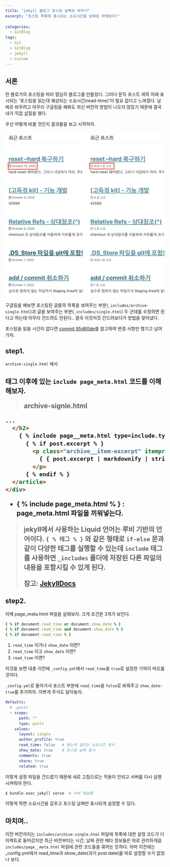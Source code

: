 ```yaml
---
title: "jekyll 블로그 포스팅 날짜로 바꾸기"
excerpt: "포스팅 목록에 표시되는 소요시간을 날짜로 바꿔보자!"

categories:
  - GitBlog
tags:
  - Git
  - GitBlog
  - jekyll
  - Custom
---  
```

## 서론
한 블로거의 포스팅을 따라 열심히 블로그를 만들었다. 그러다 문득 포스트 제목 아래 표시되는 '포스팅을 읽는데 예상되는 소요시간(read-time)'이 필요 없다고 느껴졌다. 날짜로 바꾸려고 아무리 구글링을 해봐도 최신 버전의 방법이 나오지 않았기 때문에 결국 내가 직접 삽질을 했다.

우선 어떻게 바꿀 것인지 결과물을 보고 시작하자.

![](https://raw.githubusercontent.com/heoseongh/heoseongh.github.io/main/assets/images/jekyll/2020-10-14-setting-postDate.png)


구글링을 해보면 포스팅된 글들의 목록을 보여주는 부분(`_includes/archive-single.html`)과 글을 보여주는 부분(`_includes/single.html`) 두 군데를 수정하면 된다고 하는데 아무리 건드려도 안된다.. 결국 이것저것 건드려보다가 방법을 찾아냈다. 

포스팅을 읽을 시간이 없다면 [commit 95d60de](https://github.com/heoseongh/heoseongh.github.io/commit/95d60de577b8f90c7fab02ece706debaa403511e#diff-ecec67b0e1d7e17a83587c6d27b6baaaa133f42482b07bd3685c77f34b62d883)를 참고하여 변경 사항만 챙기고 넘어가자.

## step1.

`archive-single.html` 에서 <h2>태그 이후에 있는 `include page_meta.html` 코드를 이해해보자.

> archive-signle.html

```html
...
  </h2>
    { % include page__meta.html type=include.type % }
      { % if post.excerpt % }
        <p class="archive__item-excerpt" itemprop="description">
          { { post.excerpt | markdownify | strip_html | truncate: 160 } }
        </p>
      { % endif % }
  </article>
</div>
```

* { % include page_meta.html % } : page_meta.html 파일을 끼워넣는다.

> jekyll에서 사용하는 Liquid 언어는 루비 기반의 언어이다. `{ % 태그 % }` 와 같은 형태로 `if-else` 문과 같이 다양한 태그를 실행할 수 있는데 `include` 태그를 사용하면 `_includes` 폴더에 저장된 다른 파일의 내용을 포함시킬 수 있게 된다.
>
> 참고: [JekyllDocs](https://jekyllrb-ko.github.io/docs/includes/)


## step2.

이제 page_meta.html 파일을 살펴보자. 크게 조건문 3개가 보인다.

```ruby
{ % if document.read_time or document.show_date % }
{ % if document.read_time and document.show_date % }
{ % if document.read_time % }
```

1. `read_time` 이거나 `show_date` 이면?
2. `read_time` 이고 `show_date` 이면?
3. `read_time` 이면?

이것을 보면 대충 이전에 `_config.yml`에서 `read_time`을 `true`로 설정한 기억이 떠오를 것이다.

 `_config.yml`로 돌아가서 포스트 부분에 `read_time`을 `false`로 바꿔주고 `show_date: true`를 추가하자. 이쁘게 주석도 달아놓자.

```yaml
defaults:
  # _posts
  - scope:
      path: ""
      type: posts
    values:
      layout: single
      author_profile: true
      read_time: false   # 읽는데 걸리는 소요시간 표시
      show_date: true    # 포스팅 날짜 표시
      comments: true
      share: true
      related: true
```

이렇게 설정 파일을 건드렸기 때문에 새로 고침으로는 적용이 안되고 서버를 다시 실행시켜줘야 한다.

```bash
$ bundle exec jekyll serve	# 서버 재실행
```

이렇게 하면 소요시간을 감추고 포스팅 날짜만 표시되게 설정할 수 있다.

## 마치며..

이전 버전까지는 `includes/archive-single.html` 파일에 목록에 대한 설정 코드가 다이렉트로 들어갔지만 최근 버전부터는 시간, 날짜 관련 메타 정보들은 따로 관리하게끔 `includes/page__meta.html` 파일에 관련 코드들을 묶어논 듯하다. 아마 이전에는 _config.yml에서 read_time과 show_date(과거 post.date)를 따로 설정할 수가 없었나 보다. 

